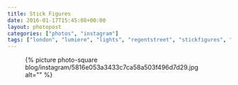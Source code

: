 ```yaml
---
title: Stick Figures
date: 2016-01-17T15:45:08+00:00
layout: photopost
categories: ["photos", "instagram"]
tags: ["london", "lumiere", "lights", "regentstreet", "stickfigures", "blackandwhite", "lights"]
---
```


<figure class="photo photo--square">
  {% picture photo-square blog/instagram/5816e053a3433c7ca58a503f496d7d29.jpg alt="" %}
</figure>


